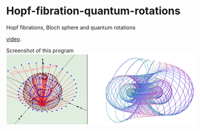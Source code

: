 # Hopf-fibration-quantum-rotations
Hopf fibrations, Bloch sphere and quantum rotations
<p>
    <a href ="https://vlad0007.github.io/Hopf-fibration-quantum-rotations/</a>
</p>
<p>
Video that shows how to work with the program is provided on this website
  <a href ="https://youtu.be/RH-sTfONevU" target="_blank">video</a>.
</p>
<p>
Screenshot of this program
<br>
<img src="images/spiral_rotation.png"
</p>

